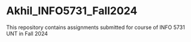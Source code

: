 # Akhil_INFO5731_Fall2024
This repository contains assignments submitted for course of INFO 5731 UNT in Fall 2024
